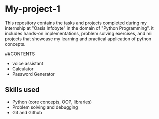 # My-project-1

This repository contains the tasks and projects completed during my internship at "Oasis Infobyte" in the domain of "Python Programming".
it includes hands-on implementations, problem solving exercises, and mii projects that showcase my learning and practical application of python concepts.

##CONTENTS
- voice assistant
- Calculator
- Password Generator

## Skills used
- Python (core concepts, OOP, libraries)
- Problem solving and debugging
- Git and Github
